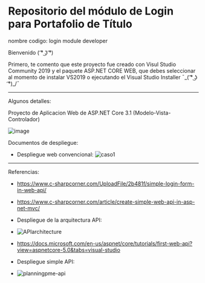 # Repositorio del módulo de Login para Portafolio de Título
 nombre codigo: login module developer

Bienvenido  ( ͡° ͜ʖ ͡°)


Primero, te comento que este proyecto fue creado con Visul Studio Community 2019 y el paquete ASP.NET CORE WEB, que debes seleccionar al momento de instalar VS2019 o ejecutando el Visual Studio Installer  ¯\_( ͡° ͜ʖ ͡°)_/¯

--------------------------------------------------------------------------------------------------------------------------------------
Algunos detalles:

Proyecto de Aplicacion Web de ASP.NET Core 3.1 (Modelo-Vista-Controlador)

![image](https://user-images.githubusercontent.com/60913697/115768339-2e1d3080-a378-11eb-881b-fe36267a37cf.png)

Documentos de despliegue:
- Despliegue web convencional:
![caso1](https://user-images.githubusercontent.com/60913697/115781413-557bf980-a388-11eb-9e6e-3dcbab8cddb9.png)

---------------------------------------------------------------------------------------------------------------------------------------
Referencias:
- https://www.c-sharpcorner.com/UploadFile/2b481f/simple-login-form-in-web-api/
- https://www.c-sharpcorner.com/article/create-simple-web-api-in-asp-net-mvc/

- Despliegue de la arquitectura API:
- ![APIarchitecture](https://user-images.githubusercontent.com/60913697/115781470-6b89ba00-a388-11eb-829b-a35feda85e5a.png)
- https://docs.microsoft.com/en-us/aspnet/core/tutorials/first-web-api?view=aspnetcore-5.0&tabs=visual-studio

- Despliegue simple API:
- ![planningpme-api](https://user-images.githubusercontent.com/60913697/115781533-82301100-a388-11eb-9283-d15ce7924a6a.jpg)
